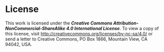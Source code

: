 # License

This work is licensed under the ***Creative Commons Attribution-NonCommercial-ShareAlike 4.0 International License***. To view a copy of this license, visit <http://creativecommons.org/licenses/by-nc-sa/4.0/> or send a letter to Creative Commons, PO Box 1866, Mountain View, CA 94042, USA.
